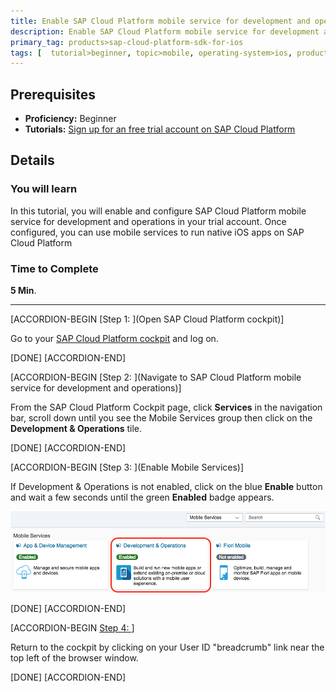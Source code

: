 ```yaml
---
title: Enable SAP Cloud Platform mobile service for development and operations
description: Enable SAP Cloud Platform mobile service for development and operations.
primary_tag: products>sap-cloud-platform-sdk-for-ios
tags: [  tutorial>beginner, topic>mobile, operating-system>ios, products>sap-cloud-platform, products>sap-cloud-platform-sdk-for-ios ]
---
```

## Prerequisites  
 - **Proficiency:** Beginner
 - **Tutorials:** [Sign up for an free trial account on SAP Cloud Platform](http://www.sap.com/developer/tutorials/hcp-create-trial-account.html)

## Details
### You will learn  
In this tutorial, you will enable and configure SAP Cloud Platform mobile service for development and operations in your trial account.  Once configured, you can use mobile services to run native iOS apps on SAP Cloud Platform

### Time to Complete
**5 Min**.

---

[ACCORDION-BEGIN [Step 1: ](Open SAP Cloud Platform cockpit)]

Go to your [SAP Cloud Platform cockpit](https://account.hanatrial.ondemand.com) and log on.

[DONE]
[ACCORDION-END]

[ACCORDION-BEGIN [Step 2: ](Navigate to SAP Cloud Platform mobile service for development and operations)]

From the SAP Cloud Platform Cockpit page, click **Services** in the navigation bar, scroll down until you see the Mobile Services group then click on the **Development & Operations** tile.

[DONE]
[ACCORDION-END]

[ACCORDION-BEGIN [Step 3: ](Enable Mobile Services)]

If Development & Operations is not enabled, click on the blue **Enable** button and wait a few seconds until the green **Enabled** badge appears.

![Enable Mobile Services](fiori-ios-hcpms-setup-01.png)

[DONE]
[ACCORDION-END]

[ACCORDION-BEGIN [Step 4: ](Finish)]

Return to the cockpit by clicking on your User ID "breadcrumb" link near the top left of the browser window.

[DONE]
[ACCORDION-END]
